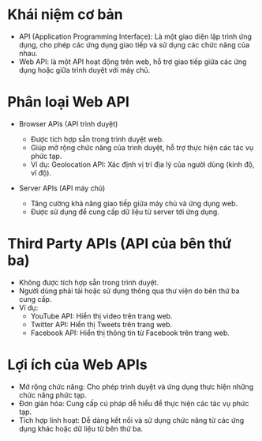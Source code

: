 # Khái niệm cơ bản
- API (Application Programming Interface): Là một giao diện lập trình ứng dụng, cho phép các ứng dụng giao tiếp và sử dụng các chức năng của nhau.
- Web API: là một API hoạt động trên web, hỗ trợ giao tiếp giữa các ứng dụng hoặc giữa trình duyệt với máy chủ.

# Phân loại Web API
- Browser APIs (API trình duyệt)
    + Được tích hợp sẵn trong trình duyệt web.
    + Giúp mở rộng chức năng của trình duyệt, hỗ trợ thực hiện các tác vụ phức tạp.
    + Ví dụ: Geolocation API: Xác định vị trí địa lý của người dùng (kinh độ, vĩ độ).

- Server APIs (API máy chủ)
    + Tăng cường khả năng giao tiếp giữa máy chủ và ứng dụng web.
    + Được sử dụng để cung cấp dữ liệu từ server tới ứng dụng.

# Third Party APIs (API của bên thứ ba)
- Không được tích hợp sẵn trong trình duyệt.
- Người dùng phải tải hoặc sử dụng thông qua thư viện do bên thứ ba cung cấp.
- Ví dụ:
    + YouTube API: Hiển thị video trên trang web.
    + Twitter API: Hiển thị Tweets trên trang web.
    + Facebook API: Hiển thị thông tin từ Facebook trên trang web.

# Lợi ích của Web APIs
- Mở rộng chức năng: Cho phép trình duyệt và ứng dụng thực hiện những chức năng phức tạp.
- Đơn giản hóa: Cung cấp cú pháp dễ hiểu để thực hiện các tác vụ phức tạp.
- Tích hợp linh hoạt: Dễ dàng kết nối và sử dụng chức năng từ các ứng dụng khác hoặc dữ liệu từ bên thứ ba.